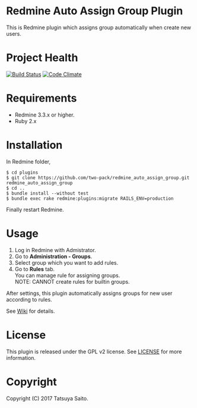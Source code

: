 Redmine Auto Assign Group Plugin
================================

This is Redmine plugin which assigns group automatically when create new users.


Project Health
==============
[![Build Status](https://travis-ci.org/two-pack/redmine_auto_assign_group.svg?branch=master)](https://travis-ci.org/two-pack/redmine_auto_assign_group) [![Code Climate](https://codeclimate.com/github/two-pack/redmine_auto_assign_group.png)](https://codeclimate.com/github/two-pack/redmine_auto_assign_group)

Requirements
============

* Redmine 3.3.x or higher.
* Ruby 2.x

Installation
============

In Redmine folder,
```
$ cd plugins
$ git clone https://github.com/two-pack/redmine_auto_assign_group.git redmine_auto_assign_group
$ cd ..
$ bundle install --without test
$ bundle exec rake redmine:plugins:migrate RAILS_ENV=production
```
Finally restart Redmine.

Usage
=====

1. Log in Redmine with Admistrator.
2. Go to **Administration - Groups**.
3. Select group which you want to add rules.
4. Go to **Rules** tab.  
   You can manage rule for assigning groups.  
   NOTE: CANNOT create rules for builtin groups.

After settings, this plugin automatically assigns groups for new user according to rules.

See [Wiki](https://github.com/two-pack/redmine_auto_assign_group/wiki/Usage) for details.

License
=======

This plugin is released under the GPL v2 license. See [LICENSE](/LICENSE) for more information.

Copyright
=========

Copyright (C) 2017 Tatsuya Saito.
